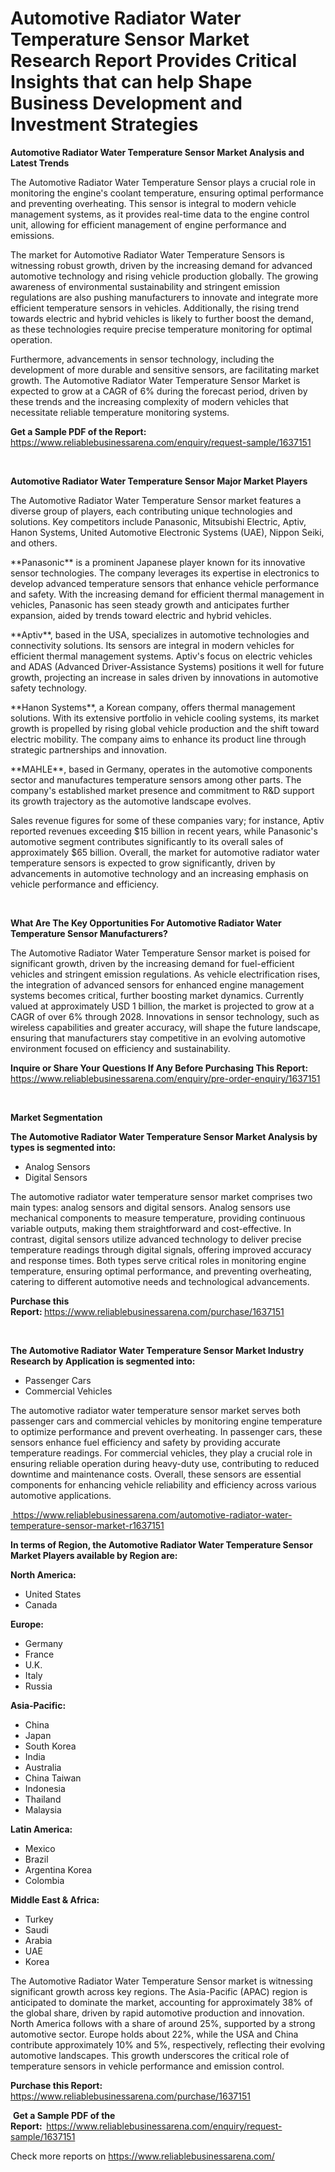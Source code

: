 <p><h1>Automotive Radiator Water Temperature Sensor Market Research Report Provides Critical Insights that can help Shape Business Development and Investment Strategies</h1></p><p><strong>Automotive Radiator Water Temperature Sensor Market Analysis and Latest Trends</strong></p>
<p><p>The Automotive Radiator Water Temperature Sensor plays a crucial role in monitoring the engine's coolant temperature, ensuring optimal performance and preventing overheating. This sensor is integral to modern vehicle management systems, as it provides real-time data to the engine control unit, allowing for efficient management of engine performance and emissions.</p><p>The market for Automotive Radiator Water Temperature Sensors is witnessing robust growth, driven by the increasing demand for advanced automotive technology and rising vehicle production globally. The growing awareness of environmental sustainability and stringent emission regulations are also pushing manufacturers to innovate and integrate more efficient temperature sensors in vehicles. Additionally, the rising trend towards electric and hybrid vehicles is likely to further boost the demand, as these technologies require precise temperature monitoring for optimal operation.</p><p>Furthermore, advancements in sensor technology, including the development of more durable and sensitive sensors, are facilitating market growth. The Automotive Radiator Water Temperature Sensor Market is expected to grow at a CAGR of 6% during the forecast period, driven by these trends and the increasing complexity of modern vehicles that necessitate reliable temperature monitoring systems.</p></p>
<p><strong>Get a Sample PDF of the Report:&nbsp;</strong> <a href="https://www.reliablebusinessarena.com/enquiry/request-sample/1637151?utm_campaign=3041&utm_medium=2&utm_source=Github&utm_content=ia&utm_term=23032025&utm_id=automotive-radiator-water-temperature-sensor">https://www.reliablebusinessarena.com/enquiry/request-sample/1637151</a></p>
<p>&nbsp;</p>
<p><strong>Automotive Radiator Water Temperature Sensor Major Market Players</strong></p>
<p><p>The Automotive Radiator Water Temperature Sensor market features a diverse group of players, each contributing unique technologies and solutions. Key competitors include Panasonic, Mitsubishi Electric, Aptiv, Hanon Systems, United Automotive Electronic Systems (UAE), Nippon Seiki, and others. </p><p>**Panasonic** is a prominent Japanese player known for its innovative sensor technologies. The company leverages its expertise in electronics to develop advanced temperature sensors that enhance vehicle performance and safety. With the increasing demand for efficient thermal management in vehicles, Panasonic has seen steady growth and anticipates further expansion, aided by trends toward electric and hybrid vehicles.</p><p>**Aptiv**, based in the USA, specializes in automotive technologies and connectivity solutions. Its sensors are integral in modern vehicles for efficient thermal management systems. Aptiv's focus on electric vehicles and ADAS (Advanced Driver-Assistance Systems) positions it well for future growth, projecting an increase in sales driven by innovations in automotive safety technology.</p><p>**Hanon Systems**, a Korean company, offers thermal management solutions. With its extensive portfolio in vehicle cooling systems, its market growth is propelled by rising global vehicle production and the shift toward electric mobility. The company aims to enhance its product line through strategic partnerships and innovation.</p><p>**MAHLE**, based in Germany, operates in the automotive components sector and manufactures temperature sensors among other parts. The company's established market presence and commitment to R&D support its growth trajectory as the automotive landscape evolves.</p><p>Sales revenue figures for some of these companies vary; for instance, Aptiv reported revenues exceeding $15 billion in recent years, while Panasonic's automotive segment contributes significantly to its overall sales of approximately $65 billion. Overall, the market for automotive radiator water temperature sensors is expected to grow significantly, driven by advancements in automotive technology and an increasing emphasis on vehicle performance and efficiency.</p></p>
<p>&nbsp;</p>
<p><strong>What Are The Key Opportunities For Automotive Radiator Water Temperature Sensor Manufacturers?</strong></p>
<p><p>The Automotive Radiator Water Temperature Sensor market is poised for significant growth, driven by the increasing demand for fuel-efficient vehicles and stringent emission regulations. As vehicle electrification rises, the integration of advanced sensors for enhanced engine management systems becomes critical, further boosting market dynamics. Currently valued at approximately USD 1 billion, the market is projected to grow at a CAGR of over 6% through 2028. Innovations in sensor technology, such as wireless capabilities and greater accuracy, will shape the future landscape, ensuring that manufacturers stay competitive in an evolving automotive environment focused on efficiency and sustainability.</p></p>
<p><strong>Inquire or Share Your Questions If Any Before Purchasing This Report:</strong> <a href="https://www.reliablebusinessarena.com/enquiry/pre-order-enquiry/1637151?utm_campaign=3041&utm_medium=2&utm_source=Github&utm_content=ia&utm_term=23032025&utm_id=automotive-radiator-water-temperature-sensor">https://www.reliablebusinessarena.com/enquiry/pre-order-enquiry/1637151</a></p>
<p>&nbsp;</p>
<p><strong>Market Segmentation</strong></p>
<p><strong>The Automotive Radiator Water Temperature Sensor Market Analysis by types is segmented into:</strong></p>
<p><ul><li>Analog Sensors</li><li>Digital Sensors</li></ul></p>
<p><p>The automotive radiator water temperature sensor market comprises two main types: analog sensors and digital sensors. Analog sensors use mechanical components to measure temperature, providing continuous variable outputs, making them straightforward and cost-effective. In contrast, digital sensors utilize advanced technology to deliver precise temperature readings through digital signals, offering improved accuracy and response times. Both types serve critical roles in monitoring engine temperature, ensuring optimal performance, and preventing overheating, catering to different automotive needs and technological advancements.</p></p>
<p><strong>Purchase this Report:&nbsp;</strong><a href="https://www.reliablebusinessarena.com/purchase/1637151?utm_campaign=3041&utm_medium=2&utm_source=Github&utm_content=ia&utm_term=23032025&utm_id=automotive-radiator-water-temperature-sensor">https://www.reliablebusinessarena.com/purchase/1637151</a></p>
<p>&nbsp;</p>
<p><strong>The Automotive Radiator Water Temperature Sensor Market Industry Research by Application is segmented into:</strong></p>
<p><ul><li>Passenger Cars</li><li>Commercial Vehicles</li></ul></p>
<p><p>The automotive radiator water temperature sensor market serves both passenger cars and commercial vehicles by monitoring engine temperature to optimize performance and prevent overheating. In passenger cars, these sensors enhance fuel efficiency and safety by providing accurate temperature readings. For commercial vehicles, they play a crucial role in ensuring reliable operation during heavy-duty use, contributing to reduced downtime and maintenance costs. Overall, these sensors are essential components for enhancing vehicle reliability and efficiency across various automotive applications.</p></p>
<p><a href="https://www.reliablebusinessarena.com/automotive-radiator-water-temperature-sensor-market-r1637151?utm_campaign=3041&utm_medium=2&utm_source=Github&utm_content=ia&utm_term=23032025&utm_id=automotive-radiator-water-temperature-sensor">&nbsp;https://www.reliablebusinessarena.com/automotive-radiator-water-temperature-sensor-market-r1637151</a></p>
<p><strong>In terms of Region, the Automotive Radiator Water Temperature Sensor Market Players available by Region are:</strong></p>
<p>
    <p> <strong> North America: </strong>
        <ul>
            <li>United States</li>
            <li>Canada</li>
        </ul>
        </p> 
    <p> <strong> Europe: </strong>
        <ul>
            <li>Germany</li>
            <li>France</li>
            <li>U.K.</li>
            <li>Italy</li>
            <li>Russia</li>
        </ul>
        </p> 
    <p> <strong> Asia-Pacific: </strong>
        <ul>
            <li>China</li>
            <li>Japan</li>
            <li>South Korea</li>
            <li>India</li>
            <li>Australia</li>
            <li>China Taiwan</li>
            <li>Indonesia</li>
            <li>Thailand</li>
            <li>Malaysia</li>
        </ul>
        </p> 
    <p> <strong> Latin America: </strong>
        <ul>
            <li>Mexico</li>
            <li>Brazil</li>
            <li>Argentina Korea</li>
            <li>Colombia</li>
        </ul>
        </p> 
    <p> <strong> Middle East & Africa: </strong>
        <ul>
            <li>Turkey</li>
            <li>Saudi</li>
            <li>Arabia</li>
            <li>UAE</li>
            <li>Korea</li>
        </ul>
    </p>
    </p>
<p><p>The Automotive Radiator Water Temperature Sensor market is witnessing significant growth across key regions. The Asia-Pacific (APAC) region is anticipated to dominate the market, accounting for approximately 38% of the global share, driven by rapid automotive production and innovation. North America follows with a share of around 25%, supported by a strong automotive sector. Europe holds about 22%, while the USA and China contribute approximately 10% and 5%, respectively, reflecting their evolving automotive landscapes. This growth underscores the critical role of temperature sensors in vehicle performance and emission control.</p></p>
<p><strong>Purchase this Report: </strong><a href="https://www.reliablebusinessarena.com/purchase/1637151?utm_campaign=3041&utm_medium=2&utm_source=Github&utm_content=ia&utm_term=23032025&utm_id=automotive-radiator-water-temperature-sensor">https://www.reliablebusinessarena.com/purchase/1637151</a></p>
<p>&nbsp;<strong>Get a Sample PDF of the Report:&nbsp;&nbsp;</strong><a href="https://www.reliablebusinessarena.com/enquiry/request-sample/1637151?utm_campaign=3041&utm_medium=2&utm_source=Github&utm_content=ia&utm_term=23032025&utm_id=automotive-radiator-water-temperature-sensor">https://www.reliablebusinessarena.com/enquiry/request-sample/1637151</a></p>
<p><strong></strong></p>
<p>Check more reports on <a href="https://www.reliablebusinessarena.com/?utm_campaign=3041&utm_medium=2&utm_source=Github&utm_content=ia&utm_term=23032025&utm_id=automotive-radiator-water-temperature-sensor">https://www.reliablebusinessarena.com/</a></p>